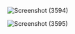 ![Screenshot (3594)](https://github.com/aarthi2927/connect-react-and-express-/assets/131766048/89bf55c3-2785-46a7-8a49-1221282a6555)

![Screenshot (3595)](https://github.com/aarthi2927/connect-react-and-express-/assets/131766048/eb510ceb-7a08-4849-8511-caeb14da745e)
